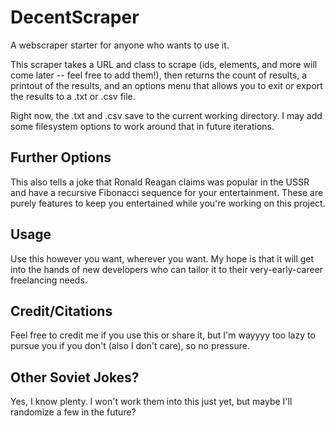 # DecentScraper
A webscraper starter for anyone who wants to use it.

This scraper takes a URL and class to scrape (ids, elements, and more will come later -- feel free to add them!),
then returns the count of results, a printout of the results, and an options menu that allows you to exit or export the results to a .txt or .csv file.

Right now, the .txt and .csv save to the current working directory. I may add some filesystem options to work around that in future iterations.

## Further Options

This also tells a joke that Ronald Reagan claims was popular in the USSR and have a recursive Fibonacci sequence for your entertainment.
These are purely features to keep you entertained while you're working on this project.

## Usage

Use this however you want, wherever you want. My hope is that it will get into the hands of new developers who can tailor it to their very-early-career freelancing needs.

## Credit/Citations

Feel free to credit me if you use this or share it, but I'm wayyyy too lazy to pursue you if you don't (also I don't care), so no pressure.

## Other Soviet Jokes?

Yes, I know plenty. I won't work them into this just yet, but maybe I'll randomize a few in the future?
